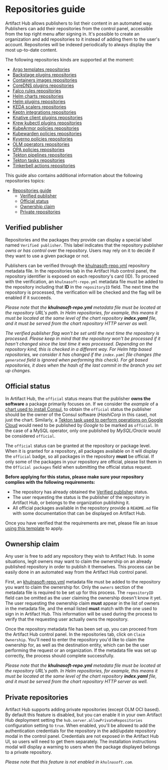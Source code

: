 # Repositories guide

Artifact Hub allows publishers to list their content in an automated way. Publishers can add their repositories from the control panel, accessible from the top right menu after signing in. It's possible to create an organization and add repositories to it instead of adding them to the user's account. Repositories will be indexed periodically to always display the most up-to-date content.

The following repositories kinds are supported at the moment:

- [Argo templates repositories](https://github.com/khulnasoft/hub/blob/master/docs/argo_templates_repositories.md)
- [Backstage plugins repositories](https://github.com/khulnasoft/hub/blob/master/docs/backstage_plugins_repositories.md)
- [Containers images repositories](https://github.com/khulnasoft/hub/blob/master/docs/container_images_repositories.md)
- [CoreDNS plugins repositories](https://github.com/khulnasoft/hub/blob/master/docs/coredns_plugins_repositories.md)
- [Falco rules repositories](https://github.com/khulnasoft/hub/blob/master/docs/falco_rules_repositories.md)
- [Helm charts repositories](https://github.com/khulnasoft/hub/blob/master/docs/helm_charts_repositories.md)
- [Helm plugins repositories](https://github.com/khulnasoft/hub/blob/master/docs/helm_plugins_repositories.md)
- [KEDA scalers repositories](https://github.com/khulnasoft/hub/blob/master/docs/keda_scalers_repositories.md)
- [Keptn integrations repositories](https://github.com/khulnasoft/hub/blob/master/docs/keptn_integrations_repositories.md)
- [Knative client plugins repositories](https://github.com/khulnasoft/hub/blob/master/docs/knative_client_plugins_repositories.md)
- [Krew kubectl plugins repositories](https://github.com/khulnasoft/hub/blob/master/docs/krew_kubectl_plugins_repositories.md)
- [KubeArmor policies repositories](https://github.com/khulnasoft/hub/blob/master/docs/kubearmor_policies_repositories.md)
- [Kubewarden policies repositories](https://github.com/khulnasoft/hub/blob/master/docs/kubewarden_policies_repositories.md)
- [Kyverno policies repositories](https://github.com/khulnasoft/hub/blob/master/docs/kyverno_policies_repositories.md)
- [OLM operators repositories](https://github.com/khulnasoft/hub/blob/master/docs/olm_operators_repositories.md)
- [OPA policies repositories](https://github.com/khulnasoft/hub/blob/master/docs/opa_policies_repositories.md)
- [Tekton pipelines repositories](https://github.com/khulnasoft/hub/blob/master/docs/tekton_pipelines_repositories.md)
- [Tekton tasks repositories](https://github.com/khulnasoft/hub/blob/master/docs/tekton_tasks_repositories.md)
- [Tinkerbell actions repositories](https://github.com/khulnasoft/hub/blob/master/docs/tinkerbell_actions_repositories.md)

This guide also contains additional information about the following repositories topics:

- [Repositories guide](#repositories-guide)
  - [Verified publisher](#verified-publisher)
  - [Official status](#official-status)
  - [Ownership claim](#ownership-claim)
  - [Private repositories](#private-repositories)

## Verified publisher

Repositories and the packages they provide can display a special label named `Verified publisher`. This label indicates that the repository publisher *owns or has control* over the repository. Users may rely on it to decide if they want to use a given package or not.

Publishers can be verified through the [khulnasoft-repo.yml](https://github.com/khulnasoft/hub/blob/master/docs/metadata/khulnasoft-repo.yml) repository metadata file. In the repositories tab in the Artifact Hub control panel, the repository identifier is exposed on each repository's card (ID). To proceed with the verification, an `khulnasoft-repo.yml` metadata file must be added to the repository including that **ID** in the `repositoryID` field. The next time the repository is processed, the verification will be checked and the flag will be enabled if it succeeds.

*Please note that the **khulnasoft-repo.yml** metadata file must be located at the repository URL's path. In Helm repositories, for example, this means it must be located at the same level of the chart repository **index.yaml** file, and it must be served from the chart repository HTTP server as well.*

*The verified publisher flag won't be set until the next time the repository is processed. Please keep in mind that the repository won't be processed if it hasn't changed since the last time it was processed. Depending on the repository kind, this is checked in a different way. For Helm http based repositories, we consider it has changed if the `index.yaml` file changes (the `generated` field is ignored when performing this check). For git based repositories, it does when the hash of the last commit in the branch you set up changes.*

## Official status

In Artifact Hub, the `official` status means that the publisher **owns the software** a package primarily focuses on. If we consider the *example* of a [chart used to install Consul](https://khulnasoft.com/packages/helm/hashicorp/consul), to obtain the `official` status the publisher should be the owner of the Consul software (*HashiCorp* in this case), not just the chart. Similarly, a [Tekton task used to perform operations on Google Cloud](https://khulnasoft.com/packages/tekton-task/tekton-catalog-tasks/gcloud) would need to be published by *Google* to be marked as `official`. In the case of a MySQL operator, only one published by *MySQL/Oracle* would be considered `official`.

The `official` status can be granted at the repository or package level. When it is granted for a repository, all packages available on it will display the `official` badge, so all packages in the repository **must** be official. If only some of the packages in your repository are official, please list them in the `Official packages` field when submitting the official status request.

**Before applying for this status, please make sure your repository complies with the following requirements:**

- The repository has already obtained the [Verified publisher](https://khulnasoft.com/docs/topics/repositories/#verified-publisher) status.
- The user requesting the status is the publisher of the repository in Artifact Hub, or belongs to the organization publishing it.
- All official packages available in the repository provide a `README.md` file with some documentation that can be displayed on Artifact Hub.

Once you have verified that the requirements are met, please file an issue [using this template](https://github.com/khulnasoft/hub/issues/new?assignees=&labels=official+status+request&template=official-status-request.md&title=%5BOFFICIAL%5D+Your+repository+or+project+name) to apply.

## Ownership claim

Any user is free to add any repository they wish to Artifact Hub. In some situations, legit owners may want to claim the ownership on an already published repository in order to publish it themselves. This process can be easily done in an automated way from the Artifact Hub control panel.

First, an [khulnasoft-repo.yml](https://github.com/khulnasoft/hub/blob/master/docs/metadata/khulnasoft-repo.yml) metadata file must be added to the repository you want to claim the ownership for. Only the `owners` section of the metadata file is required to be set up for this process. The `repositoryID` field can be omitted as the user claiming the ownership doesn't know it yet. The user requesting the ownership claim **must** appear in the list of owners in the metadata file, and the email listed **must** match with the one used to sign in in Artifact Hub. This information will be used during the process to verify that the requesting user actually owns the repository.

Once the repository metadata file has been set up, you can proceed from the Artifact Hub control panel. In the repositories tab, click on `Claim Ownership`. You'll need to enter the repository you'd like to claim the ownership for, as well as the destination entity, which can be the user performing the request or an organization. If the metadata file was set up correctly, the process should complete successfully.

*Please note that the **khulnasoft-repo.yml** metadata file must be located at the repository URL's path. In Helm repositories, for example, this means it must be located at the same level of the chart repository **index.yaml** file, and it must be served from the chart repository HTTP server as well.*

## Private repositories

Artifact Hub supports adding private repositories (except OLM OCI based). By default this feature is disabled, but you can enable it in your own Artifact Hub deployment setting the `hub.server.allowPrivateRepositories` configuration setting to `true`. When enabled, you'll be allowed to add the authentication credentials for the repository in the add/update repository modal in the control panel. Credentials are not exposed in the Artifact Hub UI, so users will need to get them separately. The installation instructions modal will display a warning to users when the package displayed belongs to a private repository.

*Please note that this feature is not enabled in `khulnasoft.com`.*
